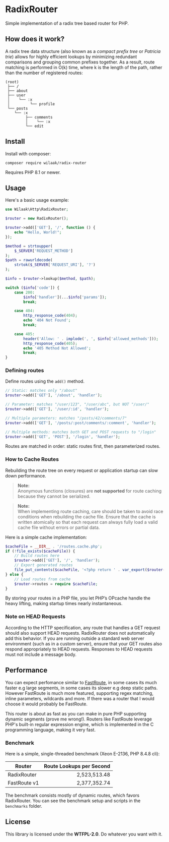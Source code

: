 # RadixRouter

Simple implementation of a radix tree based router for PHP.

## How does it work?

A radix tree data structure (also known as a *compact prefix tree* or *Patricia trie*) allows for highly efficient lookups by minimizing redundant comparisons and grouping common prefixes together. As a result, route matching is performed in O(k) time, where k is the length of the path, rather than the number of registered routes:

```
(root)
 ├── /
 ├── about
 ├── user
 │    └── :x
 │         └── profile
 └── posts
    └── :x
         ├── comments
         │    └── :x
         └── edit
```

## Install

Install with composer:

    composer require wilaak/radix-router

Requires PHP 8.1 or newer.

## Usage

Here's a basic usage example:

```php
use Wilaak\Http\RadixRouter;

$router = new RadixRouter();

$router->add(['GET'], '/', function () {
    echo "Hello, World!";
});

$method = strtoupper(
    $_SERVER['REQUEST_METHOD']
);
$path = rawurldecode(
    strtok($_SERVER['REQUEST_URI'], '?')
);

$info = $router->lookup($method, $path);

switch ($info['code']) {
    case 200:
        $info['handler'](...$info['params']);
        break;

    case 404:
        http_response_code(404);
        echo '404 Not Found';
        break;

    case 405:
        header('Allow: ' . implode(', ', $info['allowed_methods']));
        http_response_code(405);
        echo '405 Method Not Allowed';
        break;
}
```

### Defining routes

Define routes using the `add()` method.

```php
// Static: matches only "/about"
$router->add(['GET'], '/about', 'handler');

// Parameter: matches "/user/123", "/user/abc", but NOT "/user/"
$router->add(['GET'], '/user/:id', 'handler');

// Multiple parameters: matches "/posts/42/comments/7"
$router->add(['GET'], '/posts/:post/comments/:comment', 'handler');

// Multiple methods: matches both GET and POST requests to "/login"
$router->add(['GET', 'POST'], '/login', 'handler');
```
Routes are matched in order: static routes first, then parameterized routes.

### How to Cache Routes

Rebuilding the route tree on every request or application startup can slow down performance.

> **Note:**  
> Anonymous functions (closures) are **not supported** for route caching because they cannot be serialized.

> **Note:**  
> When implementing route caching, care should be taken to avoid race conditions when rebuilding the cache file. Ensure that the cache is written atomically so that each request can always fully load a valid cache file without errors or partial data.

Here is a simple cache implementation:

```php
$cacheFile = __DIR__ . '/routes.cache.php';
if (!file_exists($cacheFile)) {
    // Build routes here
    $router->add(['GET'], '/', 'handler');
    // Export generated routes 
    file_put_contents($cacheFile, '<?php return ' . var_export($router->routes, true) . ';');
} else {
    // Load routes from cache
    $router->routes = require $cacheFile;
}
```

By storing your routes in a PHP file, you let PHP’s OPcache handle the heavy lifting, making startup times nearly instantaneous.

### Note on HEAD Requests

According to the HTTP specification, any route that handles a GET request should also support HEAD requests. RadixRouter does not automatically add this behavior. If you are running outside a standard web server environment (such as in a custom server), ensure that your GET routes also respond appropriately to HEAD requests. Responses to HEAD requests must not include a message body.

## Performance

You can expect perfomance similar to [FastRoute](https://github.com/nikic/FastRoute), in some cases its much faster e.g large segments, in some cases its slower e.g deep static paths. However FastRoute is much more featured, supporting regex matching, inline parameters, wildcards and more. If there was a router that I would choose it would probably be FastRoute.

This router is about as fast as you can make in pure PHP supporting dynamic segments (prove me wrong!). Routers like FastRoute leverage PHP's built-in regular expression engine, which is implemented in the C programming language, making it very fast.

### Benchmark

Here is a simple, single-threaded benchmark (Xeon E-2136, PHP 8.4.8 cli):

| Router        | Route Lookups per Second |
|---------------|-------------------------:|
| RadixRouter   |         2,523,513.48     |
| FastRoute v1  |         2,377,352.74     |


The benchmark consists mostly of dynamic routes, which favors RadixRouter. You can see the benchmark setup and scripts in the `benchmarks` folder.

## License

This library is licensed under the **WTFPL-2.0**. Do whatever you want with it.